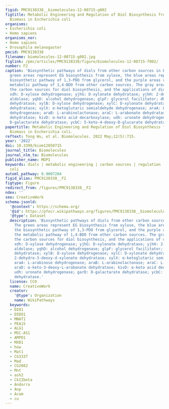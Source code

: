 ```yaml
---
figid: PMC9138338__biomolecules-12-00715-g002
figtitle: Metabolic Engineering and Regulation of Diol Biosynthesis from Renewable
  Biomass in Escherichia coli
organisms:
- Escherichia coli
- Homo sapiens
organisms_ner:
- Homo sapiens
- Drosophila melanogaster
pmcid: PMC9138338
filename: biomolecules-12-00715-g002.jpg
figlink: /pmc/articles/PMC9138338/figure/biomolecules-12-00715-f002/
number: F2
caption: 'Biosynthetic pathways of diols from other carbon sources in E. coli. The
  green areas represent EG biosynthesis from xylose, the blue areas represent the
  biosynthetic pathway of 1,3-PDO from glycerol, and the purple areas represent the
  metabolic pathway of 1,4-BDO from other carbon sources. The gray areas represent
  the carbon sources for diol biosynthesis, and the applications of diols, respectively.
  xdh: D-xylose dehydrogenase; yjhG: D-xylonate dehydratase; yjhH: 2-dehydro-3-deoxy-d-xylonate
  aldolase; yqhD: alcohol dehydrogenase; glpF: glycerol facilitator; dhaB: glycerol
  dehydratase; xylB: D-xylose dehydrogenase; xylC: D-xylonate dehydratase; xylD: 2-dehydro-3-deoxy-d-xylonate
  dehydratase; xylX: α-ketoglutaric semialdehyde dehydrogenase; araA: L-arabinose
  dehydrogenase; araB: L-arabinolactonase; araC: L-arabonate dehydratase; araD: α-keto-3-deoxy-L-arabonate
  dehydratase; kivD: α-keto acid decarboxylase; udh: uronate dehydrogenase; garD:
  D-galactarate dehydratase; ycbC: 5-keto-4-deoxy-D-glucarate dehydratase.'
papertitle: Metabolic Engineering and Regulation of Diol Biosynthesis from Renewable
  Biomass in Escherichia coli.
reftext: Tong Wu, et al. Biomolecules. 2022 May;12(5):715.
year: '2022'
doi: 10.3390/biom12050715
journal_title: Biomolecules
journal_nlm_ta: Biomolecules
publisher_name: MDPI
keywords: diols | metabolic engineering | carbon sources | regulation | Escherichia
  coli
automl_pathway: 0.9007204
figid_alias: PMC9138338__F2
figtype: Figure
redirect_from: /figures/PMC9138338__F2
ndex: ''
seo: CreativeWork
schema-jsonld:
  '@context': https://schema.org/
  '@id': https://pfocr.wikipathways.org/figures/PMC9138338__biomolecules-12-00715-g002.html
  '@type': Dataset
  description: 'Biosynthetic pathways of diols from other carbon sources in E. coli.
    The green areas represent EG biosynthesis from xylose, the blue areas represent
    the biosynthetic pathway of 1,3-PDO from glycerol, and the purple areas represent
    the metabolic pathway of 1,4-BDO from other carbon sources. The gray areas represent
    the carbon sources for diol biosynthesis, and the applications of diols, respectively.
    xdh: D-xylose dehydrogenase; yjhG: D-xylonate dehydratase; yjhH: 2-dehydro-3-deoxy-d-xylonate
    aldolase; yqhD: alcohol dehydrogenase; glpF: glycerol facilitator; dhaB: glycerol
    dehydratase; xylB: D-xylose dehydrogenase; xylC: D-xylonate dehydratase; xylD:
    2-dehydro-3-deoxy-d-xylonate dehydratase; xylX: α-ketoglutaric semialdehyde dehydrogenase;
    araA: L-arabinose dehydrogenase; araB: L-arabinolactonase; araC: L-arabonate dehydratase;
    araD: α-keto-3-deoxy-L-arabonate dehydratase; kivD: α-keto acid decarboxylase;
    udh: uronate dehydrogenase; garD: D-galactarate dehydratase; ycbC: 5-keto-4-deoxy-D-glucarate
    dehydratase.'
  license: CC0
  name: CreativeWork
  creator:
    '@type': Organization
    name: WikiPathways
  keywords:
  - DIO1
  - DIDO1
  - MNAT1
  - PEA15
  - ALG1
  - MSC-AS1
  - AMPD1
  - MXD1
  - how
  - Mat1
  - CG3337
  - Mad
  - CG2662
  - Mnt
  - ash2
  - CkIIbeta
  - Andorra
  - Anp
  - Acam
  - cu
---
```

